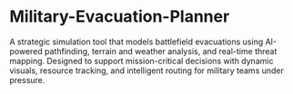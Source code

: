 # Military-Evacuation-Planner
A strategic simulation tool that models battlefield evacuations using AI-powered pathfinding, terrain and weather analysis, and real-time threat mapping. Designed to support mission-critical decisions with dynamic visuals, resource tracking, and intelligent routing for military teams under pressure.
